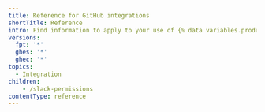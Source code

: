 ```yaml
---
title: Reference for GitHub integrations
shortTitle: Reference
intro: Find information to apply to your use of {% data variables.product.github %} integrations.
versions:
  fpt: '*'
  ghes: '*'
  ghec: '*'
topics:
  - Integration
children: 
    - /slack-permissions
contentType: reference
---
```

